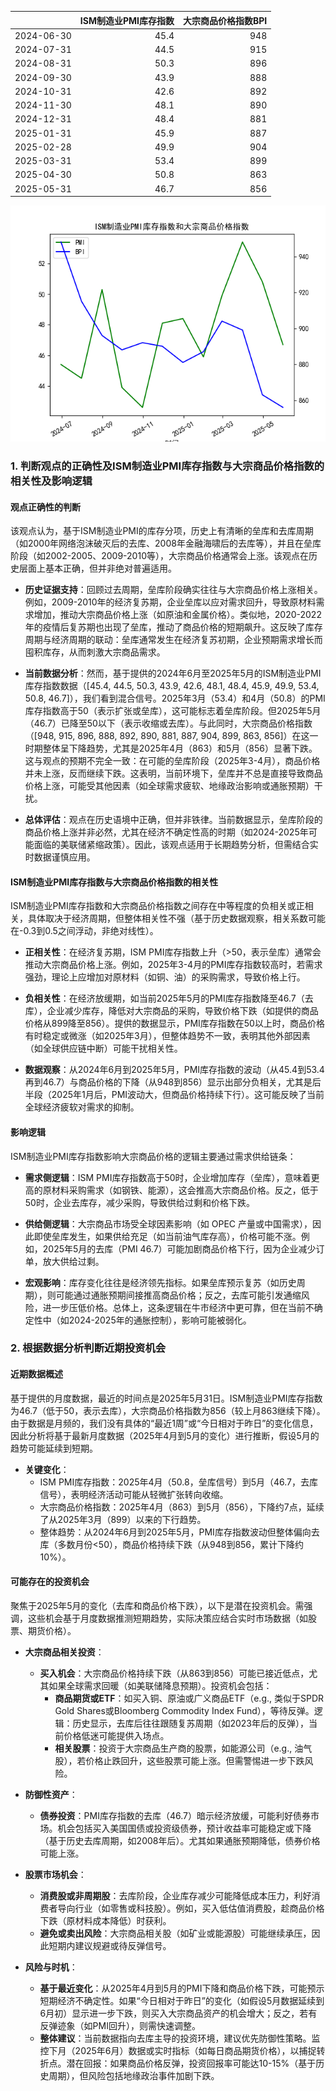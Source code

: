|            |   ISM制造业PMI库存指数 |   大宗商品价格指数BPI |
|:-----------|-----------------------:|----------------------:|
| 2024-06-30 |                   45.4 |                   948 |
| 2024-07-31 |                   44.5 |                   915 |
| 2024-08-31 |                   50.3 |                   896 |
| 2024-09-30 |                   43.9 |                   888 |
| 2024-10-31 |                   42.6 |                   892 |
| 2024-11-30 |                   48.1 |                   890 |
| 2024-12-31 |                   48.4 |                   881 |
| 2025-01-31 |                   45.9 |                   887 |
| 2025-02-28 |                   49.9 |                   904 |
| 2025-03-31 |                   53.4 |                   899 |
| 2025-04-30 |                   50.8 |                   863 |
| 2025-05-31 |                   46.7 |                   856 |

![图](PMI_BPI.png)

### 1. 判断观点的正确性及ISM制造业PMI库存指数与大宗商品价格指数的相关性及影响逻辑

#### 观点正确性的判断
该观点认为，基于ISM制造业PMI的库存分项，历史上有清晰的垒库和去库周期（如2000年网络泡沫破灭后的去库、2008年金融海啸后的去库等），并且在垒库阶段（如2002-2005、2009-2010等），大宗商品价格通常会上涨。该观点在历史层面上基本正确，但并非绝对普遍适用。

- **历史证据支持**：回顾过去周期，垒库阶段确实往往与大宗商品价格上涨相关。例如，2009-2010年的经济复苏期，企业垒库以应对需求回升，导致原材料需求增加，推动大宗商品价格上涨（如原油和金属价格）。类似地，2020-2022年的疫情后复苏期也出现了垒库，推动了商品价格的短期飙升。这反映了库存周期与经济周期的联动：垒库通常发生在经济复苏初期，企业预期需求增长而囤积库存，从而刺激大宗商品需求。

- **当前数据分析**：然而，基于提供的2024年6月至2025年5月的ISM制造业PMI库存指数数据（[45.4, 44.5, 50.3, 43.9, 42.6, 48.1, 48.4, 45.9, 49.9, 53.4, 50.8, 46.7]），我们看到混合信号。2025年3月（53.4）和4月（50.8）的PMI库存指数高于50（表示扩张或垒库），这可能标志着垒库阶段。但2025年5月（46.7）已降至50以下（表示收缩或去库）。与此同时，大宗商品价格指数（[948, 915, 896, 888, 892, 890, 881, 887, 904, 899, 863, 856]）在这一时期整体呈下降趋势，尤其是2025年4月（863）和5月（856）显著下跌。这与观点的预期不完全一致：在可能的垒库阶段（2025年3-4月），商品价格并未上涨，反而继续下跌。这表明，当前环境下，垒库并不总是直接导致商品价格上涨，可能受其他因素（如全球需求疲软、地缘政治影响或通胀预期）干扰。

- **总体评估**：观点在历史语境中正确，但并非铁律。当前数据显示，垒库阶段的商品价格上涨并非必然，尤其在经济不确定性高的时期（如2024-2025年可能面临的美联储紧缩政策）。因此，该观点适用于长期趋势分析，但需结合实时数据谨慎应用。

#### ISM制造业PMI库存指数与大宗商品价格指数的相关性
ISM制造业PMI库存指数和大宗商品价格指数之间存在中等程度的负相关或正相关，具体取决于经济周期，但整体相关性不强（基于历史数据观察，相关系数可能在-0.3到0.5之间浮动，非绝对线性）。

- **正相关性**：在经济复苏期，ISM PMI库存指数上升（>50，表示垒库）通常会推动大宗商品价格上涨。例如，2025年3-4月的PMI库存指数较高时，若需求强劲，理论上应增加对原材料（如铜、油）的采购需求，导致价格上行。
  
- **负相关性**：在经济放缓期，如当前2025年5月的PMI库存指数降至46.7（去库），企业减少库存，降低对大宗商品的采购，导致价格下跌（如提供的商品价格从899降至856）。提供的数据显示，PMI库存指数在50以上时，商品价格有时稳定或微涨（如2025年3月），但整体趋势不一致，表明其他外部因素（如全球供应链中断）可能干扰相关性。

- **数据观察**：从2024年6月到2025年5月，PMI库存指数的波动（从45.4到53.4再到46.7）与商品价格的下降（从948到856）显示出部分负相关，尤其是后半段（2025年1月后，PMI波动大，但商品价格持续下行）。这可能反映了当前全球经济疲软对需求的抑制。

#### 影响逻辑
ISM制造业PMI库存指数影响大宗商品价格的逻辑主要通过需求供给链条：

- **需求侧逻辑**：ISM PMI库存指数高于50时，企业增加库存（垒库），意味着更高的原材料采购需求（如钢铁、能源），这会推高大宗商品价格。反之，低于50时，企业去库存，减少采购，导致供给过剩和价格下跌。
  
- **供给侧逻辑**：大宗商品市场受全球因素影响（如 OPEC 产量或中国需求），因此即使垒库发生，如果供给充足（如当前油气库存高），价格可能不涨。例如，2025年5月的去库（PMI 46.7）可能加剧商品价格下行，因为企业减少订单，放大供给过剩。
  
- **宏观影响**：库存变化往往是经济领先指标。如果垒库预示复苏（如历史周期），则可能通过通胀预期间接推高商品价格；反之，去库可能引发通缩风险，进一步压低价格。总体上，这条逻辑在牛市经济中更可靠，但在当前不确定性中（如2024-2025年的通胀控制），影响可能被弱化。

### 2. 根据数据分析判断近期投资机会

#### 近期数据概述
基于提供的月度数据，最近的时间点是2025年5月31日。ISM制造业PMI库存指数为46.7（低于50，表示去库），大宗商品价格指数为856（较上月863继续下降）。由于数据是月频的，我们没有具体的“最近1周”或“今日相对于昨日”的变化信息，因此分析将基于最新月度数据（2025年4月到5月的变化）进行推断，假设5月的趋势可能延续到短期。

- **关键变化**：
  - ISM PMI库存指数：2025年4月（50.8，垒库信号）到5月（46.7，去库信号），表明经济活动可能从轻微扩张转向收缩。
  - 大宗商品价格指数：2025年4月（863）到5月（856），下降约7点，延续了从2025年3月（899）以来的下行趋势。
  - 整体趋势：从2024年6月到2025年5月，PMI库存指数波动但整体偏向去库（多数月份<50），商品价格持续下跌（从948到856，累计下降约10%）。

#### 可能存在的投资机会
聚焦于2025年5月的变化（去库和商品价格下跌），以下是潜在投资机会。需强调，这些机会基于月度数据推测短期趋势，实际决策应结合实时市场数据（如股票、期货价格）。

- **大宗商品相关投资**：
  - **买入机会**：大宗商品价格持续下跌（从863到856）可能已接近低点，尤其如果全球需求回暖（如美联储降息预期）。投资机会包括：
    - **商品期货或ETF**：如买入铜、原油或广义商品ETF（e.g., 类似于SPDR Gold Shares或Bloomberg Commodity Index Fund），等待反弹。逻辑：历史显示，去库后往往跟随复苏周期（如2023年后的反弹），当前价格低迷可能提供入场点。
    - **相关股票**：投资于大宗商品生产商的股票，如能源公司（e.g., 油气股），若价格止跌回升，这些股票可能上涨。但需警惕进一步下跌风险。
  
- **防御性资产**：
  - **债券投资**：PMI库存指数的去库（46.7）暗示经济放缓，可能利好债券市场。机会包括买入美国国债或投资级债券，预计收益率可能稳定或下降（基于历史去库周期，如2008年后）。尤其如果通胀预期降低，债券价格可能上涨。
  
- **股票市场机会**：
  - **消费股或非周期股**：去库阶段，企业库存减少可能降低成本压力，利好消费者导向行业（如零售或科技股）。例如，买入低估值消费股，趁商品价格下跌（原材料成本降低）时获利。
  - **避免或卖出风险**：大宗商品相关股（如矿业或能源股）可能继续承压，因此短期内建议规避或待反弹信号。
  
- **风险与时机**：
  - **基于最近变化**：从2025年4月到5月的PMI下降和商品价格下跌，可能预示短期经济不确定性。如果“今日相对于昨日”的变化（如假设5月数据延续到6月初）显示进一步下跌，则买入大宗商品资产的机会增大；反之，若有反弹迹象（如PMI回升），则需快速调整。
  - **整体建议**：当前数据指向去库主导的投资环境，建议优先防御性策略。监控下月（2025年6月）数据或实时指标（如每日商品期货价格），以捕捉转折点。潜在回报：如果商品价格反弹，投资回报率可能达10-15%（基于历史周期），但风险包括地缘政治事件加剧下跌。